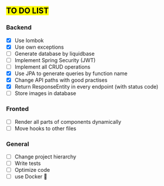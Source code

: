 
## <mark>TO DO LIST<mark>
### Backend
  - [x] Use lombok
  - [x] Use own exceptions
  - [ ] Generate database by liquidbase
  - [ ] Implement Spring Security (JWT)
- [ ] Implement all CRUD operations
- [x] Use JPA to generate queries by function name
- [x] Change API paths with good practises
- [x] Return ResponseEntity in every endpoint (with status code)
- [ ] Store images in database 

### Fronted
 - [ ] Render all parts of components dynamically
 - [ ] Move hooks to other files

  ### General
- [ ] Change project hierarchy
- [ ] Write tests  
- [ ] Optimize code  
- [ ] use Docker :whale:  
